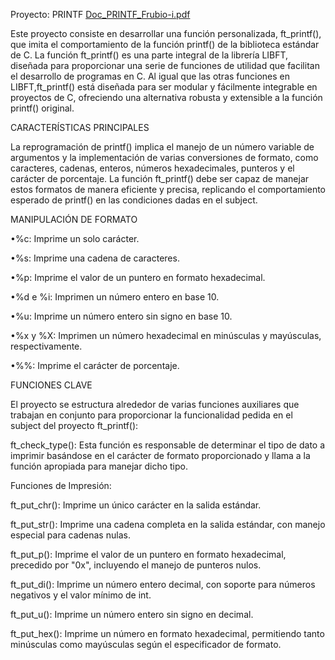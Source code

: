 Proyecto: PRINTF [Doc_PRINTF_Frubio-i.pdf](https://github.com/krub-dev/42-PRINTF/blob/main/printf/DOCS/Doc_PRINTF_Frubio-i.pdf)

Este proyecto consiste en desarrollar una función personalizada,
ft_printf(), que imita el comportamiento de la función printf() de la
biblioteca estándar de C. La función ft_printf() es una parte
integral de la librería LIBFT, diseñada para proporcionar una
serie de funciones de utilidad que facilitan el desarrollo de
programas en C. Al igual que las otras funciones en
LIBFT,ft_printf() está diseñada para ser modular y fácilmente
integrable en proyectos de C, ofreciendo una alternativa robusta y
extensible a la función printf() original.

CARACTERÍSTICAS PRINCIPALES

La reprogramación de printf() implica el manejo de un número
variable de argumentos y la implementación de varias conversiones
de formato, como caracteres, cadenas, enteros, números
hexadecimales, punteros y el carácter de porcentaje. La función
ft_printf() debe ser capaz de manejar estos formatos de manera
eficiente y precisa, replicando el comportamiento esperado de
printf() en las condiciones dadas en el subject.

MANIPULACIÓN DE FORMATO

•%c: Imprime un solo carácter.

•%s: Imprime una cadena de caracteres.

•%p: Imprime el valor de un puntero en formato hexadecimal.

•%d e %i: Imprimen un número entero en base 10.

•%u: Imprime un número entero sin signo en base 10.

•%x y %X: Imprimen un número hexadecimal en minúsculas y mayúsculas,
respectivamente.

•%%: Imprime el carácter de porcentaje.


FUNCIONES CLAVE

El proyecto se estructura alrededor de varias funciones auxiliares
que trabajan en conjunto para proporcionar la funcionalidad pedida
en el subject del proyecto ft_printf():

ft_check_type(): Esta función es responsable de determinar el tipo
de dato a imprimir basándose en el carácter de formato
proporcionado y llama a la función apropiada para manejar dicho
tipo.

Funciones de Impresión:

ft_put_chr(): Imprime un único carácter en la salida estándar.

ft_put_str(): Imprime una cadena completa en la salida estándar,
con manejo especial para cadenas nulas.

ft_put_p(): Imprime el valor de un puntero en formato hexadecimal,
precedido por "0x", incluyendo el manejo de punteros nulos.

ft_put_di(): Imprime un número entero decimal, con soporte para
números negativos y el valor mínimo de int.

ft_put_u(): Imprime un número entero sin signo en decimal.

ft_put_hex(): Imprime un número en formato hexadecimal,
permitiendo tanto minúsculas como mayúsculas según el
especificador de formato.

